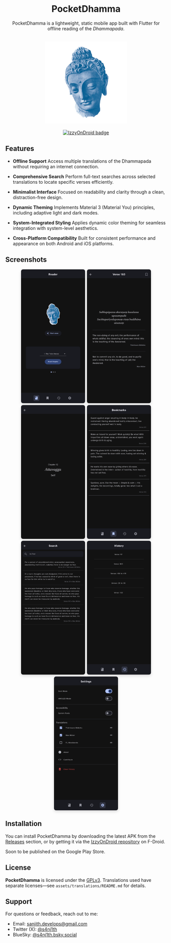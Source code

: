 <div align="center">
<h1>PocketDhamma</h1>

<p>PocketDhamma is a lightweight, static mobile app built with Flutter for offline reading of the <i>Dhammapada</i>.</p>
<br/>
<img src="fastlane/metadata/android/en-US/images/icon.png" alt="logo" width="256">
<br/>
<br/>
<a href="https://apt.izzysoft.de/packages/com.s4nj1th.pocket_dhamma" target="_blank">
<img src="https://img.shields.io/endpoint?url=https://apt.izzysoft.de/fdroid/api/v1/shield/com.s4nj1th.pocket_dhamma&label=IzzyOnDroid" alt="IzzyOnDroid badge">
</a>
<br/>
</div>

## Features

- **Offline Support**
  Access multiple translations of the Dhammapada without requiring an internet connection.

- **Comprehensive Search**
  Perform full-text searches across selected translations to locate specific verses efficiently.

- **Minimalist Interface**
  Focused on readability and clarity through a clean, distraction-free design.

- **Dynamic Theming**
  Implements Material 3 (Material You) principles, including adaptive light and dark modes.

- **System-Integrated Styling**
  Applies dynamic color theming for seamless integration with system-level aesthetics.

- **Cross-Platform Compatibility**
  Built for consistent performance and appearance on both Android and iOS platforms.

## Screenshots

<div style="display: flex; flex-wrap: wrap; justify-content: center; gap: 6px; margin-top: 1rem;" align="center">
  <img src="fastlane/metadata/android/en-US/images/phoneScreenshots/1.png" alt="Home" width="200"
       style="border-radius: 6px; box-shadow: 0 4px 10px rgba(0, 0, 0, 0.15);" />
  <img src="fastlane/metadata/android/en-US/images/phoneScreenshots/2.png" alt="Verses" width="200"
       style="border-radius: 6px; box-shadow: 0 4px 10px rgba(0, 0, 0, 0.15);" />
  <img src="fastlane/metadata/android/en-US/images/phoneScreenshots/3.png" alt="Chapters" width="200"
       style="border-radius: 6px; box-shadow: 0 4px 10px rgba(0, 0, 0, 0.15);" />
  <img src="fastlane/metadata/android/en-US/images/phoneScreenshots/4.png" alt="Bookmarks" width="200"
       style="border-radius: 6px; box-shadow: 0 4px 10px rgba(0, 0, 0, 0.15);" />
  <img src="fastlane/metadata/android/en-US/images/phoneScreenshots/5.png" alt="Search" width="200"
       style="border-radius: 6px; box-shadow: 0 4px 10px rgba(0, 0, 0, 0.15);" />
  <img src="fastlane/metadata/android/en-US/images/phoneScreenshots/6.png" alt="History" width="200"
       style="border-radius: 6px; box-shadow: 0 4px 10px rgba(0, 0, 0, 0.15);" />
  <img src="fastlane/metadata/android/en-US/images/phoneScreenshots/7.png" alt="Settings" width="200"
       style="border-radius: 6px; box-shadow: 0 4px 10px rgba(0, 0, 0, 0.15);" />
</div>

## Installation

You can install PocketDhamma by downloading the latest APK from the [Releases](https://github.com/s4nj1th/pocket-dhamma/releases) section, or by getting it via the [IzzyOnDroid repository](https://apt.izzysoft.de/packages/com.s4nj1th.pocket_dhamma) on F-Droid.

Soon to be published on the Google Play Store.


## License

**PocketDhamma** is licensed under the [GPLv3](https://www.gnu.org/licenses/gpl-3.0.en.html).
Translations used have separate licenses—see `assets/translations/README.md` for details.

## Support

For questions or feedback, reach out to me:

- Email: sanjith.develops@gmail.com
- Twitter (X): [@s4nj1th](https://x.com/s4nj1th)
- BlueSky: [@s4nj1th.bsky.social](https://bsky.app/profile/s4nj1th.bsky.social)

